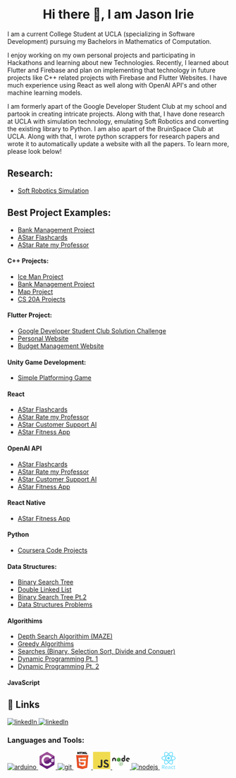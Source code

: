 <h1 align="center"> Hi there 👋, I am Jason Irie </h1>

I am a current College Student at UCLA (specializing in Software Development) pursuing my Bachelors in Mathematics of Computation.

I enjoy working on my own personal projects and participating in Hackathons and learning about new Technologies. Recently, I learned about Flutter and Firebase and plan on implementing that technology in future projects like C++ related projects with Firebase and Flutter Websites. I have much experience using React as well along with OpenAI API's and other machine learning models. 

I am formerly apart of the Google Developer Student Club at my school and partook in creating intricate projects. Along with that, I have done research at UCLA with simulation technology, emulating Soft Robotics and converting the existing library to Python. I am also apart of the BruinSpace Club at UCLA. Along with that, I wrote python scrappers for research papers and wrote it to automatically update a website with all the papers. To learn more, please look below!

## Research:
- [Soft Robotics Simulation](https://github.com/StructuresComp/dismech-rods)

## Best Project Examples:
- [Bank Management Project](https://github.com/Shoheicode/BankManagement)
- [AStar Flashcards](https://github.com/Shoheicode/Project-4-AI-Flashcards)
- [AStar Rate my Professor](https://github.com/Shoheicode/Project-5--AI-Rate-My-Professor)

#### C++ Projects:
- [Ice Man Project](https://github.com/Shoheicode/CS30-ICEMAN)
- [Bank Management Project](https://github.com/Shoheicode/BankManagement)
- [Map Project](https://github.com/Shoheicode/CodeProjects/blob/main/C++%20Projects/MapProject/Readme.md)
- [CS 20A Projects](https://github.com/Shoheicode/CS20A-Class-Projects)

#### Flutter Project:
- [Google Developer Student Club Solution Challenge](https://github.com/El-Camino-Google-Developer-Student-Club/El-Camino-2023-Solution-Challenge.git)
- [Personal Website](https://github.com/Shoheicode/Personal-Website)
- [Budget Management Website](https://github.com/Shoheicode/BudgetApp)

#### Unity Game Development:
- [Simple Platforming Game](https://github.com/Shoheicode/PlatformingGame)

#### React
- [AStar Flashcards](https://github.com/Shoheicode/Project-4-AI-Flashcards)
- [AStar Rate my Professor](https://github.com/Shoheicode/Project-5--AI-Rate-My-Professor)
- [AStar Customer Support AI](https://github.com/Shoheicode/Project-3-AI-Customer-Support)
- [AStar Fitness App](https://github.com/Shoheicode/fitness-app-project)

#### OpenAI API
- [AStar Flashcards](https://github.com/Shoheicode/Project-4-AI-Flashcards)
- [AStar Rate my Professor](https://github.com/Shoheicode/Project-5--AI-Rate-My-Professor)
- [AStar Customer Support AI](https://github.com/Shoheicode/Project-3-AI-Customer-Support)
- [AStar Fitness App](https://github.com/Shoheicode/fitness-app-project)

#### React Native
- [AStar Fitness App](https://github.com/Shoheicode/ReactNativefitnessapp)

#### Python
- [Coursera Code Projects](https://github.com/Shoheicode/CourseraProjects)

#### Data Structures:
- [Binary Search Tree](https://github.com/Shoheicode/CodeProjects/tree/main/C%2B%2B%20Projects/MapProject)
- [Double Linked List](https://github.com/Shoheicode/CS20A-Class-Projects/tree/main/CS20A%20Project%203)
- [Binary Search Tree Pt.2](https://github.com/Shoheicode/CS20A-Class-Projects/tree/main/CS20AProject5)
- [Data Structures Problems](https://github.com/Shoheicode/CourseraProjects/tree/main/Data_Structures)

#### Algorithims
- [Depth Search Algorithim (MAZE)](https://github.com/Shoheicode/CS20A-Class-Projects/tree/main/CS20AProject4)
- [Greedy Algorithims](https://github.com/Shoheicode/CourseraProjects/tree/main/Algorithims/ProgrammingAssignment3)
- [Searches (Binary, Selection Sort, Divide and Conquer)](https://github.com/Shoheicode/CourseraProjects/tree/main/Algorithims/ProgrammingAssignment4)
- [Dynamic Programming Pt. 1](https://github.com/Shoheicode/CourseraProjects/tree/main/Algorithims/ProgrammingAssignment5)
- [Dynamic Programming Pt. 2](https://github.com/Shoheicode/CourseraProjects/tree/main/Algorithims/ProgrammingAssignment6)

#### JavaScript


## 🔗 Links
<a href = "https://portfoliowebsite-36391.web.app/"><img src="https://img.shields.io/badge/my_portfolio-000?style=for-the-badge&logo=ko-fi&logoColor=white" alt = "linkedIn"> </a>
<a href = "https://www.linkedin.com/in/jason-irie-2bb2b0243/"><img src="https://img.shields.io/badge/linkedin-0A66C2?style=for-the-badge&logo=linkedin&logoColor=white" alt = "linkedIn"> </a>

<h3 align="left">Languages and Tools:</h3>
<p align="left"> 
  <a href="https://www.arduino.cc/" target="_blank" rel="noreferrer"> <img src="https://cdn.worldvectorlogo.com/logos/arduino-1.svg" alt="arduino" width="40" height="40"/> </a>
  <a href="https://www.w3schools.com/cs/" target="_blank" rel="noreferrer"> <img src="https://raw.githubusercontent.com/devicons/devicon/master/icons/csharp/csharp-original.svg" alt="csharp" width="40" height="40"/> </a> 
  <a href="https://git-scm.com/" target="_blank" rel="noreferrer"> <img src="https://www.vectorlogo.zone/logos/git-scm/git-scm-icon.svg" alt="git" width="40" height="40"/> </a> 
  <a href="https://www.w3.org/html/" target="_blank" rel="noreferrer"> <img src="https://raw.githubusercontent.com/devicons/devicon/master/icons/html5/html5-original-wordmark.svg" alt="html5" width="40" height="40"/> </a> 
  <a href="https://developer.mozilla.org/en-US/docs/Web/JavaScript" target="_blank" rel="noreferrer"> <img src="https://raw.githubusercontent.com/devicons/devicon/master/icons/javascript/javascript-original.svg" alt="javascript" width="40" height="40"/> </a> 
  <a href="https://nodejs.org" target="_blank" rel="noreferrer"> <img src="https://raw.githubusercontent.com/devicons/devicon/master/icons/nodejs/nodejs-original-wordmark.svg" alt="nodejs" width="40" height="40"/> </a> 
  <a href="https://cplusplus.com/doc/tutorial/" target="_blank" rel="noreferrer"> <img src="https://github.com/user-attachments/assets/a373c297-d020-4b6e-a74e-68ebb7507974" alt="nodejs" width="40" height="40"/> </a> 
  <a href="https://reactjs.org/" target="_blank" rel="noreferrer"> <img src="https://raw.githubusercontent.com/devicons/devicon/master/icons/react/react-original-wordmark.svg" alt="react" width="40" height="40"/> </a> 

</p>
<!--
**Shoheicode/Shoheicode** is a ✨ _special_ ✨ repository because its `README.md` (this file) appears on your GitHub profile.

Here are some ideas to get you started:

- 🔭 I’m currently working on ...
- 🌱 I’m currently learning ...
- 👯 I’m looking to collaborate on ...
- 🤔 I’m looking for help with ...
- 💬 Ask me about ...
- 📫 How to reach me: ...
- 😄 Pronouns: ...
- ⚡ Fun fact: ...
-->
